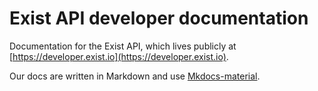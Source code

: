 # Exist API developer documentation

Documentation for the Exist API, which lives publicly at [https://developer.exist.io](https://developer.exist.io).

Our docs are written in Markdown and use [Mkdocs-material](https://squidfunk.github.io/mkdocs-material/).

